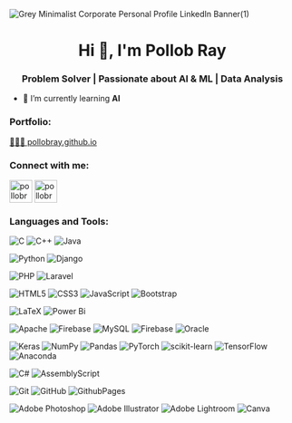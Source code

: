 
![Grey Minimalist Corporate Personal Profile LinkedIn Banner(1)](https://github.com/user-attachments/assets/8d6cd7af-0bb9-4656-bfb3-438dda62872e)



<h1 align="center">Hi 👋, I'm Pollob Ray</h1>
<h3 align="center"> Problem Solver | Passionate about AI & ML | Data Analysis </h3>
<!--- CSE Graduate | --!>

- 🌱 I’m currently learning **AI**

<h3 align="left">Portfolio:</h3>
<a href="https://pollobray.github.io/">👩🏽‍💻 pollobray.github.io</a>

<h3 align="left">Connect with me:</h3>
<p align="left">
<a href="https://linkedin.com/in/pollobray" target="blank"><img align="center" src="https://img.shields.io/badge/LinkedIn-%230077B5.svg?logo=linkedin&logoColor=white" height="40px" alt="pollobray" /></a>
<a href="https://www.youtube.com/c/pollobray" target="blank"><img align="center" src="https://img.shields.io/badge/YouTube-%23FF0000.svg?logo=YouTube&logoColor=white" height="40px" alt="pollobray"  /></a>
</p>

<h3 align="left">Languages and Tools:</h3>

![C](https://img.shields.io/badge/c-%2300599C.svg?style=for-the-badge&logo=c&logoColor=white) 
![C++](https://img.shields.io/badge/c++-%2300599C.svg?style=for-the-badge&logo=c%2B%2B&logoColor=white) 
![Java](https://img.shields.io/badge/java-%23ED8B00.svg?style=for-the-badge&logo=openjdk&logoColor=white)

![Python](https://img.shields.io/badge/python-3670A0?style=for-the-badge&logo=python&logoColor=ffdd54)
![Django](https://img.shields.io/badge/django-%23092E20.svg?style=for-the-badge&logo=django&logoColor=white)

![PHP](https://img.shields.io/badge/php-%23777BB4.svg?style=for-the-badge&logo=php&logoColor=white) 
![Laravel](https://img.shields.io/badge/laravel-%23FF2D20.svg?style=for-the-badge&logo=laravel&logoColor=white)

![HTML5](https://img.shields.io/badge/html5-%23E34F26.svg?style=for-the-badge&logo=html5&logoColor=white)
![CSS3](https://img.shields.io/badge/css3-%231572B6.svg?style=for-the-badge&logo=css3&logoColor=white) 
![JavaScript](https://img.shields.io/badge/javascript-%23323330.svg?style=for-the-badge&logo=javascript&logoColor=%23F7DF1E) 
![Bootstrap](https://img.shields.io/badge/bootstrap-%238511FA.svg?style=for-the-badge&logo=bootstrap&logoColor=white) 

![LaTeX](https://img.shields.io/badge/latex-%23008080.svg?style=for-the-badge&logo=latex&logoColor=white) 
![Power Bi](https://img.shields.io/badge/power_bi-F2C811?style=for-the-badge&logo=powerbi&logoColor=black)

![Apache](https://img.shields.io/badge/apache-%23D42029.svg?style=for-the-badge&logo=apache&logoColor=white) 
![Firebase](https://img.shields.io/badge/firebase-a08021?style=for-the-badge&logo=firebase&logoColor=ffcd34) 
![MySQL](https://img.shields.io/badge/mysql-4479A1.svg?style=for-the-badge&logo=mysql&logoColor=white) 
![Firebase](https://img.shields.io/badge/firebase-%23039BE5.svg?style=for-the-badge&logo=firebase)
![Oracle](https://img.shields.io/badge/Oracle-F80000?style=for-the-badge&logo=oracle&logoColor=white) 

![Keras](https://img.shields.io/badge/Keras-%23D00000.svg?style=for-the-badge&logo=Keras&logoColor=white) 
![NumPy](https://img.shields.io/badge/numpy-%23013243.svg?style=for-the-badge&logo=numpy&logoColor=white) 
![Pandas](https://img.shields.io/badge/pandas-%23150458.svg?style=for-the-badge&logo=pandas&logoColor=white) 
![PyTorch](https://img.shields.io/badge/PyTorch-%23EE4C2C.svg?style=for-the-badge&logo=PyTorch&logoColor=white) 
![scikit-learn](https://img.shields.io/badge/scikit--learn-%23F7931E.svg?style=for-the-badge&logo=scikit-learn&logoColor=white) 
![TensorFlow](https://img.shields.io/badge/TensorFlow-%23FF6F00.svg?style=for-the-badge&logo=TensorFlow&logoColor=white) 
![Anaconda](https://img.shields.io/badge/Anaconda-%2344A833.svg?style=for-the-badge&logo=anaconda&logoColor=white) 

![C#](https://img.shields.io/badge/c%23-%23239120.svg?style=for-the-badge&logo=csharp&logoColor=white) 
![AssemblyScript](https://img.shields.io/badge/assembly%20script-%23000000.svg?style=for-the-badge&logo=assemblyscript&logoColor=white)


![Git](https://img.shields.io/badge/git-%23F05033.svg?style=for-the-badge&logo=git&logoColor=white) 
![GitHub](https://img.shields.io/badge/github-%23121011.svg?style=for-the-badge&logo=github&logoColor=white)
![GithubPages](https://img.shields.io/badge/github%20pages-121013?style=for-the-badge&logo=github&logoColor=white)

![Adobe Photoshop](https://img.shields.io/badge/adobe%20photoshop-%2331A8FF.svg?style=for-the-badge&logo=adobe%20photoshop&logoColor=white) 
![Adobe Illustrator](https://img.shields.io/badge/adobe%20illustrator-%23FF9A00.svg?style=for-the-badge&logo=adobe%20illustrator&logoColor=white) 
![Adobe Lightroom](https://img.shields.io/badge/Adobe%20Lightroom-31A8FF.svg?style=for-the-badge&logo=Adobe%20Lightroom&logoColor=white) 
![Canva](https://img.shields.io/badge/Canva-%2300C4CC.svg?style=for-the-badge&logo=Canva&logoColor=white) 

